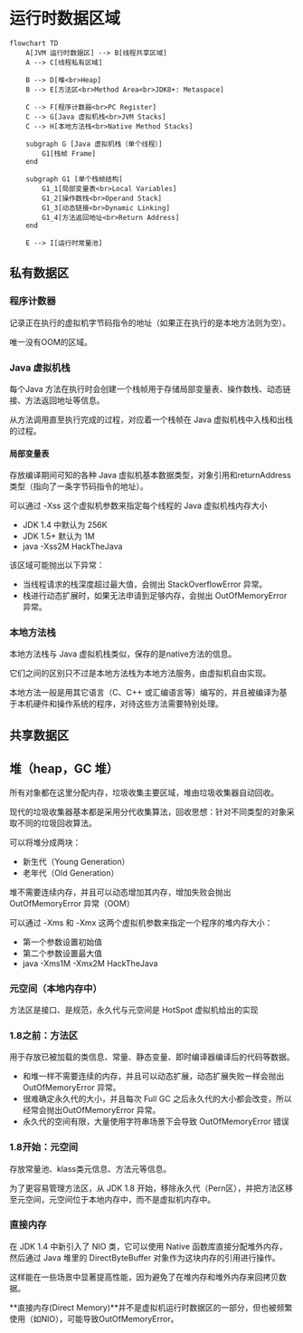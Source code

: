 # 运行时数据区域

```mermaid
flowchart TD
    A[JVM 运行时数据区] --> B[线程共享区域]
    A --> C[线程私有区域]

    B --> D[堆<br>Heap]
    B --> E[方法区<br>Method Area<br>JDK8+: Metaspace]

    C --> F[程序计数器<br>PC Register]
    C --> G[Java 虚拟机栈<br>JVM Stacks]
    C --> H[本地方法栈<br>Native Method Stacks]

    subgraph G [Java 虚拟机栈（单个线程）]
        G1[栈帧 Frame]
    end

    subgraph G1 [单个栈帧结构]
        G1_1[局部变量表<br>Local Variables]
        G1_2[操作数栈<br>Operand Stack]
        G1_3[动态链接<br>Dynamic Linking]
        G1_4[方法返回地址<br>Return Address]
    end
    
    E --> I[运行时常量池]
```

## 私有数据区

### 程序计数器

记录正在执行的虚拟机字节码指令的地址（如果正在执行的是本地方法则为空）。

唯一没有OOM的区域。

### Java 虚拟机栈

每个Java 方法在执行时会创建一个栈帧用于存储局部变量表、操作数栈、动态链接、方法返回地址等信息。

从方法调用直至执行完成的过程，对应着一个栈帧在 Java 虚拟机栈中入栈和出栈的过程。

#### 局部变量表

存放编译期间可知的各种 Java 虚拟机基本数据类型，对象引用和returnAddress 类型（指向了⼀条字节码指令的地址）。

可以通过 -Xss 这个虚拟机参数来指定每个线程的 Java 虚拟机栈内存大小

- JDK 1.4 中默认为 256K
- JDK 1.5+ 默认为 1M
- java -Xss2M HackTheJava

该区域可能抛出以下异常：

- 当线程请求的栈深度超过最大值，会抛出 StackOverflowError 异常。
- 栈进行动态扩展时，如果无法申请到足够内存，会抛出 OutOfMemoryError 异常。

### 本地方法栈

本地方法栈与 Java 虚拟机栈类似，保存的是native方法的信息。

它们之间的区别只不过是本地方法栈为本地方法服务，由虚拟机自由实现。

本地方法一般是用其它语言（C、C++ 或汇编语言等）编写的，并且被编译为基于本机硬件和操作系统的程序，对待这些方法需要特别处理。

## 共享数据区

## 堆（heap，GC 堆）

所有对象都在这里分配内存，垃圾收集主要区域，堆由垃圾收集器自动回收。

现代的垃圾收集器基本都是采用分代收集算法，回收思想：针对不同类型的对象采取不同的垃圾回收算法。

可以将堆分成两块：

- 新生代（Young Generation）
- 老年代（Old Generation）

堆不需要连续内存，并且可以动态增加其内存，增加失败会抛出 OutOfMemoryError 异常（OOM）

可以通过 -Xms 和 -Xmx 这两个虚拟机参数来指定一个程序的堆内存大小：

- 第一个参数设置初始值
- 第二个参数设置最大值
- java -Xms1M -Xmx2M HackTheJava

### 元空间（本地内存中）

⽅法区是接口、是规范，永久代与元空间是 HotSpot 虚拟机给出的实现

### 1.8之前：方法区

用于存放已被加载的类信息、常量、静态变量、即时编译器编译后的代码等数据。

- 和堆一样不需要连续的内存，并且可以动态扩展，动态扩展失败一样会抛出 OutOfMemoryError 异常。
- 很难确定永久代的大小，并且每次 Full GC 之后永久代的大小都会改变，所以经常会抛出OutOfMemoryError 异常。
- 永久代的空间有限，大量使用字符串场景下会导致  OutOfMemoryError 错误

### 1.8开始：元空间

存放常量池、klass类元信息、方法元等信息。

为了更容易管理方法区，从 JDK 1.8 开始，移除永久代（Pern区），并把方法区移至元空间，元空间位于本地内存中，而不是虚拟机内存中。

### 直接内存

在 JDK 1.4 中新引入了 NIO 类，它可以使用 Native 函数库直接分配堆外内存，然后通过 Java 堆里的 DirectByteBuffer 对象作为这块内存的引用进行操作。

这样能在一些场景中显著提高性能，因为避免了在堆内存和堆外内存来回拷贝数据。

**直接内存(Direct Memory)**并不是虚拟机运行时数据区的一部分，但也被频繁使用（如NIO），可能导致OutOfMemoryError。